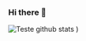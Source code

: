 ### Hi there 👋

![Teste github stats](https://github-readme-stats.vercel.app/api?username=mateusvgarcia&show_icons=true)
)
